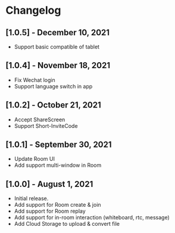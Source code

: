 # Changelog

## [1.0.5] - December 10, 2021
- Support basic compatible of tablet

## [1.0.4] - November 18, 2021
- Fix Wechat login
- Support language switch in app

## [1.0.2] - October 21, 2021
- Accept ShareScreen
- Support Short-InviteCode

## [1.0.1] - September 30, 2021
- Update Room UI
- Add support multi-window in Room

## [1.0.0] - August 1, 2021
- Initial release.
- Add support for Room create & join
- Add support for Room replay
- Add support for in-room interaction (whiteboard, rtc, message)
- Add Cloud Storage to upload & convert file